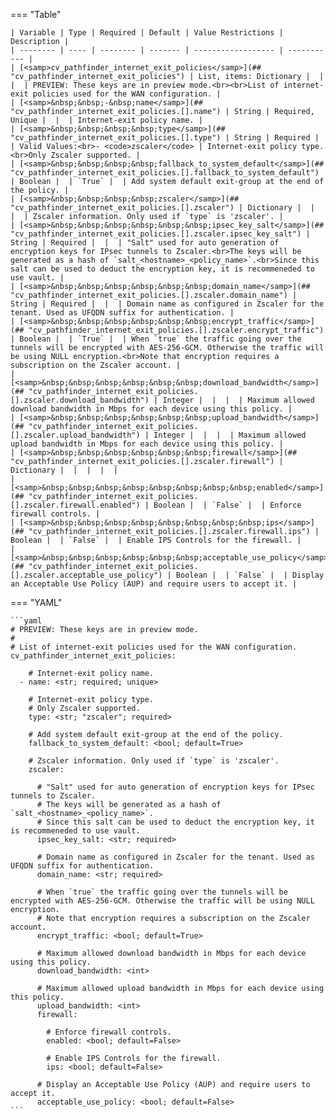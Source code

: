 <!--
  ~ Copyright (c) 2024 Arista Networks, Inc.
  ~ Use of this source code is governed by the Apache License 2.0
  ~ that can be found in the LICENSE file.
  -->
=== "Table"

    | Variable | Type | Required | Default | Value Restrictions | Description |
    | -------- | ---- | -------- | ------- | ------------------ | ----------- |
    | [<samp>cv_pathfinder_internet_exit_policies</samp>](## "cv_pathfinder_internet_exit_policies") | List, items: Dictionary |  |  |  | PREVIEW: These keys are in preview mode.<br><br>List of internet-exit policies used for the WAN configuration. |
    | [<samp>&nbsp;&nbsp;-&nbsp;name</samp>](## "cv_pathfinder_internet_exit_policies.[].name") | String | Required, Unique |  |  | Internet-exit policy name. |
    | [<samp>&nbsp;&nbsp;&nbsp;&nbsp;type</samp>](## "cv_pathfinder_internet_exit_policies.[].type") | String | Required |  | Valid Values:<br>- <code>zscaler</code> | Internet-exit policy type.<br>Only Zscaler supported. |
    | [<samp>&nbsp;&nbsp;&nbsp;&nbsp;fallback_to_system_default</samp>](## "cv_pathfinder_internet_exit_policies.[].fallback_to_system_default") | Boolean |  | `True` |  | Add system default exit-group at the end of the policy. |
    | [<samp>&nbsp;&nbsp;&nbsp;&nbsp;zscaler</samp>](## "cv_pathfinder_internet_exit_policies.[].zscaler") | Dictionary |  |  |  | Zscaler information. Only used if `type` is 'zscaler'. |
    | [<samp>&nbsp;&nbsp;&nbsp;&nbsp;&nbsp;&nbsp;ipsec_key_salt</samp>](## "cv_pathfinder_internet_exit_policies.[].zscaler.ipsec_key_salt") | String | Required |  |  | "Salt" used for auto generation of encryption keys for IPsec tunnels to Zscaler.<br>The keys will be generated as a hash of `salt_<hostname>_<policy_name>`.<br>Since this salt can be used to deduct the encryption key, it is recommeneded to use vault. |
    | [<samp>&nbsp;&nbsp;&nbsp;&nbsp;&nbsp;&nbsp;domain_name</samp>](## "cv_pathfinder_internet_exit_policies.[].zscaler.domain_name") | String | Required |  |  | Domain name as configured in Zscaler for the tenant. Used as UFQDN suffix for authentication. |
    | [<samp>&nbsp;&nbsp;&nbsp;&nbsp;&nbsp;&nbsp;encrypt_traffic</samp>](## "cv_pathfinder_internet_exit_policies.[].zscaler.encrypt_traffic") | Boolean |  | `True` |  | When `true` the traffic going over the tunnels will be encrypted with AES-256-GCM. Otherwise the traffic will be using NULL encryption.<br>Note that encryption requires a subscription on the Zscaler account. |
    | [<samp>&nbsp;&nbsp;&nbsp;&nbsp;&nbsp;&nbsp;download_bandwidth</samp>](## "cv_pathfinder_internet_exit_policies.[].zscaler.download_bandwidth") | Integer |  |  |  | Maximum allowed download bandwidth in Mbps for each device using this policy. |
    | [<samp>&nbsp;&nbsp;&nbsp;&nbsp;&nbsp;&nbsp;upload_bandwidth</samp>](## "cv_pathfinder_internet_exit_policies.[].zscaler.upload_bandwidth") | Integer |  |  |  | Maximum allowed upload bandwidth in Mbps for each device using this policy. |
    | [<samp>&nbsp;&nbsp;&nbsp;&nbsp;&nbsp;&nbsp;firewall</samp>](## "cv_pathfinder_internet_exit_policies.[].zscaler.firewall") | Dictionary |  |  |  |  |
    | [<samp>&nbsp;&nbsp;&nbsp;&nbsp;&nbsp;&nbsp;&nbsp;&nbsp;enabled</samp>](## "cv_pathfinder_internet_exit_policies.[].zscaler.firewall.enabled") | Boolean |  | `False` |  | Enforce firewall controls. |
    | [<samp>&nbsp;&nbsp;&nbsp;&nbsp;&nbsp;&nbsp;&nbsp;&nbsp;ips</samp>](## "cv_pathfinder_internet_exit_policies.[].zscaler.firewall.ips") | Boolean |  | `False` |  | Enable IPS Controls for the firewall. |
    | [<samp>&nbsp;&nbsp;&nbsp;&nbsp;&nbsp;&nbsp;acceptable_use_policy</samp>](## "cv_pathfinder_internet_exit_policies.[].zscaler.acceptable_use_policy") | Boolean |  | `False` |  | Display an Acceptable Use Policy (AUP) and require users to accept it. |

=== "YAML"

    ```yaml
    # PREVIEW: These keys are in preview mode.
    #
    # List of internet-exit policies used for the WAN configuration.
    cv_pathfinder_internet_exit_policies:

        # Internet-exit policy name.
      - name: <str; required; unique>

        # Internet-exit policy type.
        # Only Zscaler supported.
        type: <str; "zscaler"; required>

        # Add system default exit-group at the end of the policy.
        fallback_to_system_default: <bool; default=True>

        # Zscaler information. Only used if `type` is 'zscaler'.
        zscaler:

          # "Salt" used for auto generation of encryption keys for IPsec tunnels to Zscaler.
          # The keys will be generated as a hash of `salt_<hostname>_<policy_name>`.
          # Since this salt can be used to deduct the encryption key, it is recommeneded to use vault.
          ipsec_key_salt: <str; required>

          # Domain name as configured in Zscaler for the tenant. Used as UFQDN suffix for authentication.
          domain_name: <str; required>

          # When `true` the traffic going over the tunnels will be encrypted with AES-256-GCM. Otherwise the traffic will be using NULL encryption.
          # Note that encryption requires a subscription on the Zscaler account.
          encrypt_traffic: <bool; default=True>

          # Maximum allowed download bandwidth in Mbps for each device using this policy.
          download_bandwidth: <int>

          # Maximum allowed upload bandwidth in Mbps for each device using this policy.
          upload_bandwidth: <int>
          firewall:

            # Enforce firewall controls.
            enabled: <bool; default=False>

            # Enable IPS Controls for the firewall.
            ips: <bool; default=False>

          # Display an Acceptable Use Policy (AUP) and require users to accept it.
          acceptable_use_policy: <bool; default=False>
    ```
